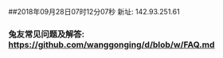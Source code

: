 ##2018年09月28日07时12分07秒 新址: 142.93.251.61
### 兔友常见问题及解答: https://github.com/wanggonging/d/blob/w/FAQ.md
